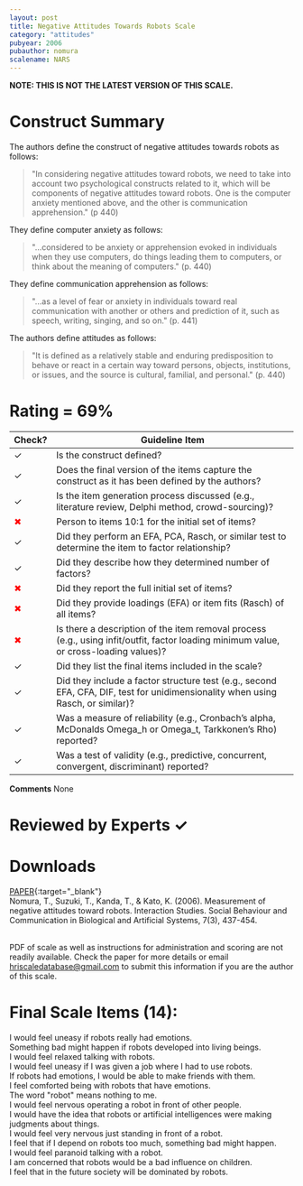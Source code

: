 ```yaml
---
layout: post
title: Negative Attitudes Towards Robots Scale
category: "attitudes"
pubyear: 2006
pubauthor: nomura
scalename: NARS
---
```


**NOTE: THIS IS NOT THE LATEST VERSION OF THIS SCALE.** 

# Construct Summary

The authors define the construct of negative attitudes towards robots as follows:

>"In considering negative attitudes toward robots, we need to take into account two psychological constructs related to it, which will be components of negative attitudes toward robots. One is the computer anxiety mentioned above, and the other is communication apprehension." (p 440)

They define computer anxiety as follows:

>"...considered to be anxiety or apprehension evoked in individuals when they use computers, do things leading them to computers, or think about the meaning of computers." (p. 440)

They define communication apprehension as follows:

>"...as a level of fear or anxiety in individuals toward real communication with another or others and prediction of it, such as speech, writing, singing, and so on." (p. 441)

The authors define attitudes as follows:

>"It is defined as a relatively stable and enduring predisposition to behave or react in a certain way toward persons, objects, institutions, or issues, and the source is cultural, familial, and personal." (p. 440)


# Rating = 69%

<table>
  <thead>
    <tr>
      <th>Check?</th>
      <th>Guideline Item</th>
    </tr>
  </thead>
  <tbody>
    <tr>
      <td>&#10003;</td>
      <td>Is the construct defined?</td>
    </tr>
    <tr>
      <td>&#10003;</td>
      <td>Does the final version of the items capture the construct as it has been defined by the authors?</td>
    </tr>
    <tr>
      <td>&#10003;</td>
      <td>Is the item generation process discussed (e.g., literature review, Delphi method, crowd-sourcing)?</td>
    </tr>
    <tr>
      <td style="color: red;">&#10006;</td>
      <td>Person to items 10:1 for the initial set of items?</td>
    </tr>
    <tr>
      <td>&#10003;</td>
      <td>Did they perform an EFA, PCA, Rasch, or similar test to determine the item to factor relationship?</td>
    </tr>
    <tr>
      <td>&#10003;</td>
      <td>Did they describe how they determined number of factors?</td>
    </tr>
    <tr>
      <td style="color: red;">&#10006;</td>
      <td>Did they report the full initial set of items?</td>
    </tr>
    <tr>
      <td style="color: red;">&#10006;</td>
      <td>Did they provide loadings (EFA) or item fits (Rasch) of all items?</td>
    </tr>
    <tr>
      <td style="color: red;">&#10006;</td>
      <td>Is there a description of the item removal process (e.g., using infit/outfit, factor loading minimum value, or cross-loading values)?</td>
    </tr>
    <tr>
      <td>&#10003;</td>
      <td>Did they list the final items included in the scale?</td>
    </tr>
    <tr>
      <td>&#10003;</td>
      <td>Did they include a factor structure test (e.g., second EFA, CFA, DIF, test for unidimensionality when using Rasch, or similar)?</td>
    </tr>
    <tr>
      <td>&#10003;</td>
      <td>Was a measure of reliability (e.g., Cronbach’s alpha, McDonalds Omega_h or Omega_t, Tarkkonen’s Rho) reported?</td>
    </tr>
    <tr>
      <td>&#10003;</td>
      <td>Was a test of validity (e.g., predictive, concurrent, convergent, discriminant) reported?</td>
    </tr>
  </tbody>
</table>

**Comments**
None

# Reviewed by Experts &#10003;


# Downloads
[PAPER](https://www.jbe-platform.com/content/journals/10.1075/is.7.3.14nom){:target="_blank"}
<br>Nomura, T., Suzuki, T., Kanda, T., & Kato, K. (2006). Measurement of negative attitudes toward robots. Interaction Studies. Social Behaviour and Communication in Biological and Artificial Systems, 7(3), 437-454.

<br>PDF of scale as well as instructions for administration and scoring are not readily available. Check the paper for more details or email hriscaledatabase@gmail.com to submit this information if you are the author of this scale.

# Final Scale Items (14):

I would feel uneasy if robots really had emotions.
<br>Something bad might happen if robots developed into living beings.
<br>I would feel relaxed talking with robots.
<br>I would feel uneasy if I was given a job where I had to use robots.
<br>If robots had emotions, I would be able to make friends with them.
<br>I feel comforted being with robots that have emotions.
<br>The word "robot" means nothing to me.
<br>I would feel nervous operating a robot in front of other people.
<br>I would have the idea that robots or artificial intelligences were making judgments about things.
<br>I would feel very nervous just standing in front of a robot.
<br>I feel that if I depend on robots too much, something bad might happen.
<br>I would feel paranoid talking with a robot.
<br>I am concerned that robots would be a bad influence on children.
<br>I feel that in the future society will be dominated by robots.